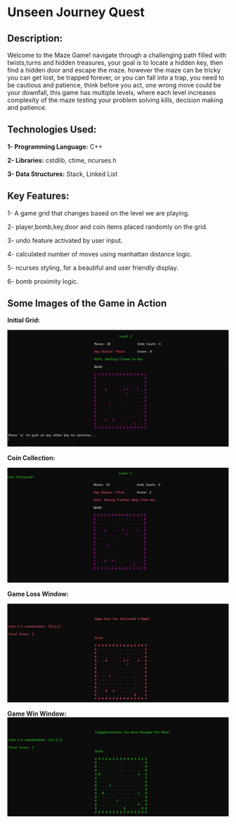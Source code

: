 # **Unseen Journey Quest**

## **Description:**

Welcome to the Maze Game! navigate through a challenging path filled with twists,turns and hidden treasures, your
goal is to locate a hidden key, then find a hidden door and escape the maze. however the maze can be tricky you
can get lost, be trapped forever, or you can fall into a trap, you need to be cautious and patience, think before
you act, one wrong move could be your downfall, this game has multiple levels, where each level increases complexity 
of the maze testing your problem solving kills, decision making and patience.

## **Technologies Used:**

**1- Programming Language:** C++

**2- Libraries:** cstdlib, ctime, ncurses.h

**3- Data Structures:** Stack, Linked List

## **Key Features:**

1- A game grid that changes based on the level we are playing.

2- player,bomb,key,door and coin items placed randomly on the grid.

3- undo feature activated by user input.

4- calculated number of moves using manhattan distance logic.

5- ncurses styling, for a beautiful and user friendly display.

6- bomb proximity logic.

## Some Images of the Game in Action

**Initial Grid:**

![Main Screen](images/start.jpeg)

**Coin Collection:**

![Coin Collection](images/coin.jpeg)

**Game Loss Window:**

![Game Loss Window](images/bomb.jpeg)

**Game Win Window:**
![Game Win Window](images/win.jpeg)
